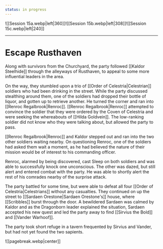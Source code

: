 ```yaml
---
status: in progress
---
```

![[Session 15a.webp|left|360]]![[Session 15b.webp|left|308]]![[Session 15c.webp|left|240]]

---------------------------------
# Escape Rusthaven
Along with survivors from the Churchyard, the party followed [[Kaldor Steelhide]] through the alleyways of Rusthaven, to appeal to some more influential leaders in the area.

On the way, they stumbled upon a trio of [[Order of Celestria|Celestrian]] soldiers who had been drinking in the street. While the party discussed stealthing around them, one of the soldiers had dropped their bottle of liquor, and gotten up to retrieve another. He turned the corner and ran into [[Renroc Regalbrook|Renroc]]. [[Renroc Regalbrook|Renroc]] attempted to convince the soldier that they were ordered by the Coven of Celestria and were seeking the whereabouts of [[Hilda Goldvein]]. The low-ranking soldier did not know who they were talking about, but allowed the party to pass.

[[Renroc Regalbrook|Renroc]] and Kaldor stepped out and ran into the two other soldiers waiting nearby. On questioning Renroc, one of the soldiers had asked them wait a moment, as he had believed the nature of their mission would be of interest to his commanding officer.

Renroc, alarmed by being discovered, cast Sleep on both soldiers and was able to successfully knock one unconscious. The other was dazed, but still alert and entered combat with the party. He was able to shortly alert the rest of his comrades nearby of the surprise attack.

The party battled for some time, but were able to defeat all four [[Order of Celestria|Celestrians]] without any casualties. They continued on up the street to [[Sardaen Orestone|Sardaen Orestone's]] house, where [[Scribbles]] burst through the door. A bewildered Sardaen was calmed by Kaldor and as the Dragonborn leader explained the situation, Sardaen accepted his new quest and led the party away to find [[Sirvius the Bold]] and [[Vander Warhoof]].

The party took short refuge in a tavern frequented by Sirvius and Vander, but had not yet found the two sapients.

![[pagebreak.webp|center]]
